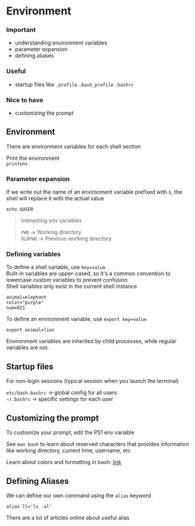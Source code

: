 # Environment

### Important

-   understanding environment variables
-   parameter expansion
-   defining aliases

### Useful

-   startup files like `.profile` `.bash_profile` `.bashrc`

### Nice to have

-   customizing the prompt

## Environment

There are environment variables for each shell section

Print the environment  
`printenv`

### Parameter expansion

If we write out the name of an environment variable prefixed with `$`, the shell will replace it with the actual value

`echo $USER`

> Interesting env variables

> `PWD` -> Working directory  
> `OLDPWD` -> Previous working directory

### Defining variables

To define a shell variable, use `key=value`  
Built-in variables are upper-cased, so it's a common convention to lowercase custom variables to prevent confusion  
Shell variables only exist in the current shell instance

`animal=elephant`  
`color="purple"`  
`num=821`

To define an environment variable, use `export key=value`

`export animal=lion`

Environment variables are inherited by child processes, while regular variables are not.

## Startup files

For non-login sessions (typical session when you launch the terminal)

`etc/bash.bashrc` -> global config for all users  
`~/.bashrc` -> specific settings for each user

## Customizing the prompt

To customize your prompt, edit the PS1 env variable

See `man bash` to learn about reserved characters that provides information like working directory, current time, username, etc

Learn about colors and formatting in bash: [link](https://misc.flogisoft.com/bash/tip_colors_and_formatting)

## Defining Aliases

We can define our own command using the `alias` keyword

`alias ll='ls -al'`

There are a lot of articles online about useful alias
 